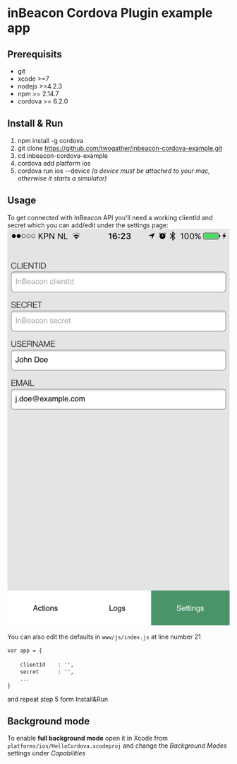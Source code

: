 # inBeacon Cordova Plugin example app

## Prerequisits

 * git
 * xcode >=7
 * nodejs >=4.2.3
 * npm >= 2.14.7
 * cordova >= 6.2.0 

## Install & Run

1. npm install -g cordova
2. git clone https://github.com/twogather/inbeacon-cordova-example.git
3. cd inbeacon-cordova-example
4. cordova add platform ios
5. cordova run ios --device *(a device must be attached to your mac, otherwise it starts a simulator)*

## Usage

To get connected with InBeacon API you'll need a working clientId and secret which you can add/edit under the settings page:
<img src="settings.png" alt="Settings" />

You can also edit the defaults in `www/js/index.js` at line number 21

```
var app = {

    clientId    : '',
    secret      : '',
    ...
}
```

and repeat step 5 form Install&Run

##  Background mode

To enable **full background mode** open it in Xcode from  `platforms/ios/HelloCordova.xcodeproj` and change the *Background Modes* settings under *Capabilities* 
